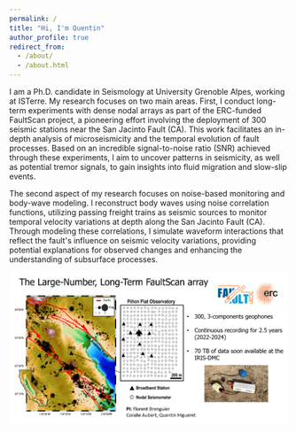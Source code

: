 ```yaml
---
permalink: /
title: "Hi, I'm Quentin"
author_profile: true
redirect_from: 
  - /about/
  - /about.html
---
```


I am a Ph.D. candidate in Seismology at University Grenoble Alpes, working at ISTerre. My research focuses on two main areas. First, I conduct long-term experiments with dense nodal arrays as part of the ERC-funded FaultScan project, a pioneering effort involving the deployment of 300 seismic stations near the San Jacinto Fault (CA). This work facilitates an in-depth analysis of microseismicity and the temporal evolution of fault processes. Based on an incredible signal-to-noise ratio (SNR) achieved through these experiments, I aim to uncover patterns in seismicity, as well as potential tremor signals, to gain insights into fluid migration and slow-slip events.

The second aspect of my research focuses on noise-based monitoring and body-wave modeling. I reconstruct body waves using noise correlation functions, utilizing passing freight trains as seismic sources to monitor temporal velocity variations at depth along the San Jacinto Fault (CA). Through modeling these correlations, I simulate waveform interactions that reflect the fault's influence on seismic velocity variations, providing potential explanations for observed changes and enhancing the understanding of subsurface processes.


![Editing a markdown file for a talk](/images/Image1good.png)
